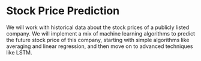 # Stock Price Prediction
We will work with historical data about the stock prices of a publicly listed company. We will implement a mix of machine learning algorithms to predict the future stock price of this company, starting with simple algorithms like averaging and linear regression, and then move on to advanced techniques like LSTM.
